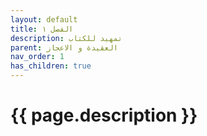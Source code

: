 ```yaml
---
layout: default
title: الفصل ١
description: تمهيد للكتاب
parent: العقيدة و الاعجاز
nav_order: 1
has_children: true
---
```



# {{ page.description }}
